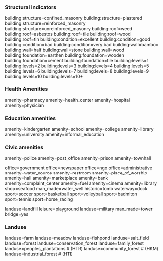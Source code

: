 ### Structural indicators
building:structure=confined_masonry
building:structure=plastered
building:structure=reinforced_masonry
building:structure=unreinforced_masonry
building:roof=weed
building:roof=asbestos
building:roof=tile
building:roof=wood
building:roof=tin
building:condition=excellent
building:condition=good
building:condition=bad
building:condition=very bad
building:wall=bamboo
building:wall=half
building:wall=stone
building:wall=wood 
building:foundation=earthen
building:foundation=wooden
building:foundation=cement
building:foundation=tile
building:levels=1
building:levels=2
building:levels=3
building:levels=4
building:levels=5
building:levels=6
building:levels=7
building:levels=8
building:levels=9
building:levels=10
building:levels=10+

### Health Amenities
amenity=pharmacy
amenity=health_center
amenity=hospital
amenity=physician

### Education amenities
amenity=kindergarten
amenity=school
amenity=college
amenity=library
amenity=university
amenity=informal_education

### Civic amenities
amenity=police
amenity=post_office
amenity=prison
amenity=townhall

office=government
office=newspaper
office=ngo
office=administrative 
amenity=water_source
amenity=restroom
amenity=place_of_worship
amenity=hall
amenity=marketplace
amenity=bank
amenity=complaint_center
amenity=fuel
amenity=cinema
amenity=library
shop=seafood
man_made=water_well
historic=tomb
waterway=dock
sport=soccer
sport=basketball
sport=volleyball
sport=badmiton
sport=tennis
sport=horse_racing

landuse=landfill
leisure=playground
landuse=military
man_made=tower
bridge=yes

### Landuse
landuse=farm
landuse=meadow
landuse=fishpond
landuse=salt_field
landuse=forest
landuse=conservation_forest
landuse=family_forest
landuse=peoples_plantations # (HTR)
landuse=community_forest # (HKM)
landuse=industrial_forest # (HTI)



